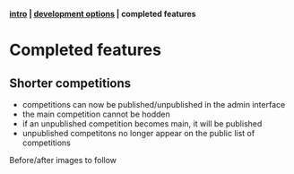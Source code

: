 **[intro](readme.md) | [development options](development-options.md) | completed features**

# Completed features

## Shorter competitions

- competitions can now be published/unpublished in the admin interface
- the main competition cannot be hodden
- if an unpublished competition becomes main, it will be published
- unpublished competitons no longer appear on the public list of competitions

Before/after images to follow
